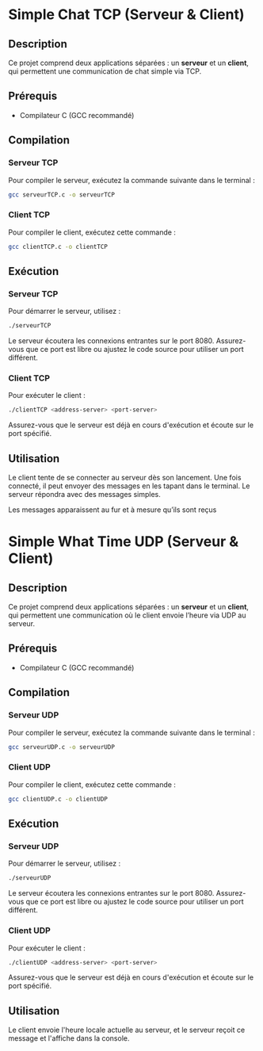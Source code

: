 # Simple Chat TCP (Serveur & Client)

## Description

Ce projet comprend deux applications séparées : un **serveur** et un **client**, qui permettent une communication de chat simple via TCP.

## Prérequis

- Compilateur C (GCC recommandé)

## Compilation

### Serveur TCP

Pour compiler le serveur, exécutez la commande suivante dans le terminal :

```bash
gcc serveurTCP.c -o serveurTCP
```

### **Client TCP**

Pour compiler le client, exécutez cette commande :

```bash
gcc clientTCP.c -o clientTCP
```

## **Exécution**

### **Serveur TCP**

Pour démarrer le serveur, utilisez :

```bash
./serveurTCP
```

Le serveur écoutera les connexions entrantes sur le port 8080. Assurez-vous que ce port est libre ou ajustez le code source pour utiliser un port différent.

### **Client TCP**

Pour exécuter le client :

```bash
./clientTCP <address-server> <port-server>
```

Assurez-vous que le serveur est déjà en cours d'exécution et écoute sur le port spécifié.

## **Utilisation**

Le client tente de se connecter au serveur dès son lancement. Une fois connecté, il peut envoyer des messages en les tapant dans le terminal. Le serveur répondra avec des messages simples.

Les messages apparaissent au fur et à mesure qu’ils sont reçus

# Simple What Time UDP (Serveur & Client)

## Description

Ce projet comprend deux applications séparées : un **serveur** et un **client**, qui permettent une communication où le client envoie l’heure via UDP au serveur.

## Prérequis

- Compilateur C (GCC recommandé)

## Compilation

### Serveur UDP

Pour compiler le serveur, exécutez la commande suivante dans le terminal :

```bash
gcc serveurUDP.c -o serveurUDP
```

### **Client UDP**

Pour compiler le client, exécutez cette commande :

```bash
gcc clientUDP.c -o clientUDP
```

## **Exécution**

### **Serveur UDP**

Pour démarrer le serveur, utilisez :

```bash
./serveurUDP
```

Le serveur écoutera les connexions entrantes sur le port 8080. Assurez-vous que ce port est libre ou ajustez le code source pour utiliser un port différent.

### **Client UDP**

Pour exécuter le client :

```bash
./clientUDP <address-server> <port-server>
```

Assurez-vous que le serveur est déjà en cours d'exécution et écoute sur le port spécifié.

## **Utilisation**

Le client envoie l'heure locale actuelle au serveur, et le serveur reçoit ce message et l'affiche dans la console.
